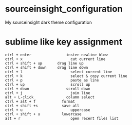 # sourceinsight_configuration
My sourceinsight dark theme configuration
# sublime like key assignment
```
ctrl + enter			    inster newline blow
ctrl + x				      cut current line
ctrl + shift + up 		drag line up
ctrl + shift + down		drag line down
ctrl + l				      select current line
ctrl + k				      select & copy current line
ctrl + p				      paste as line
ctrl + up				      scroll up
ctrl + down				    scroll down
ctrl + j				      join line
alt + L-click			    column select
ctrl + alt + f			  format
ctrl + shift +s 		  save all
ctrl + u				      uppercase
ctrl + shift + u		  lowercase
alt + r					      open recent files list
```
